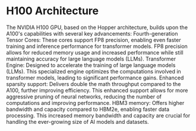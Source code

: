 # H100 Architecture

The NVIDIA H100 GPU, based on the Hopper architecture, builds upon the A100's capabilities with several key advancements:
Fourth-generation Tensor Cores: These cores support FP8 precision, enabling even faster training and inference performance for transformer models. FP8 precision allows for reduced memory usage and increased performance while still maintaining accuracy for large language models (LLMs).
Transformer Engine: Designed to accelerate the training of large language models (LLMs). This specialized engine optimizes the computations involved in transformer models, leading to significant performance gains.
Enhanced sparsity support: Delivers double the math throughput compared to the A100, further improving efficiency. This enhanced support allows for more aggressive pruning of neural networks, reducing the number of computations and improving performance.
HBM3 memory: Offers higher bandwidth and capacity compared to HBM2e, enabling faster data processing. This increased memory bandwidth and capacity are crucial for handling the ever-growing size of AI models and datasets.
